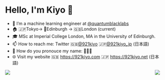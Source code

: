 # Hello, I'm Kiyo 👋
- 🔭 I’m a machine learning engineer at [@quantumblacklabs](https://github.com/quantumblacklabs)
- 🏠 🇯🇵Tokyo-> 🏴󠁧󠁢󠁳󠁣󠁴󠁿Edinburgh -> 🇬🇧London (current)
- 🎓 MSc at Imperial College London, MA in the University of Edinburgh.
- 📫 How to reach me: Twitter 🇬🇧[@921kiyo](https://twitter.com/921kiyo) 🇯🇵[@921kiyo_jp](https://twitter.com/921kiyo_jp) (日本語)
- 🤔 How do you pronouce my name: 🤔🤔🤔
- 🌐 Visit my website 🇬🇧 https://921kiyo.com 🇯🇵 https://921kiyo.net (日本語)

<a href="https://github.com/mzjp2">
  <img align="left" src="https://github-readme-stats.vercel.app/api?username=921kiyo&show_icons=true&count_private=true&theme=default&hide_border=true&hide=issues,contribs&include_all_commits=true"
</a>
<a href="https://github.com/mzjp2">
  <img align="right" src="https://github-readme-stats.vercel.app/api/top-langs/?username=921kiyo&layout=compact&hide_border=true&langs_count=10&hide=jupyter%20notebook,tex,css,php"
</a>


